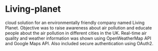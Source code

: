 # Living-planet
cloud solution for an environmentally friendly company named Living Planet. Objective was to raise awareness about air pollution and educate people about the air pollution in different cities in the UK. Real-time air quality and weather information was shown using OpenWeatherMap API and Google Maps API. Also included secure authentication using OAuth2.

